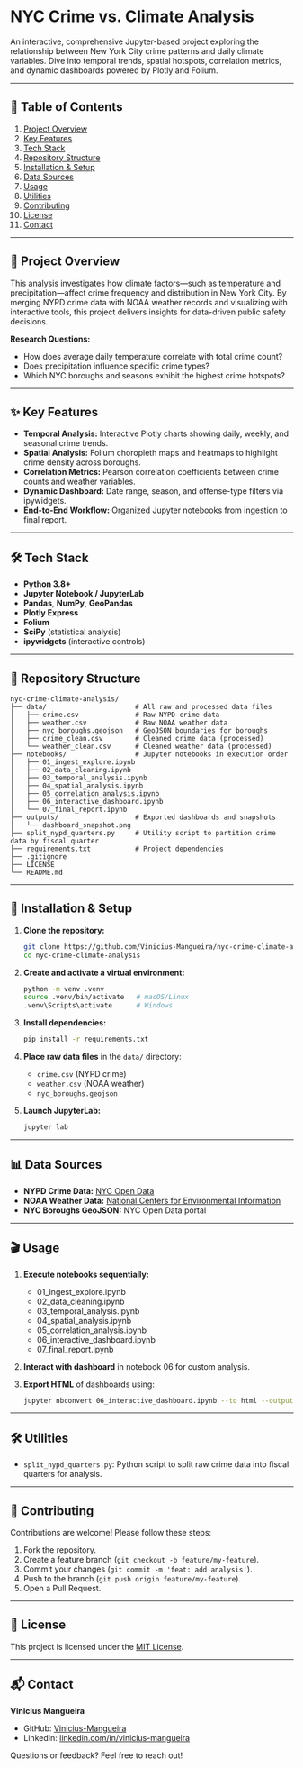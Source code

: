 
# NYC Crime vs. Climate Analysis

An interactive, comprehensive Jupyter-based project exploring the relationship between New York City crime patterns and daily climate variables. Dive into temporal trends, spatial hotspots, correlation metrics, and dynamic dashboards powered by Plotly and Folium.

---

## 🚀 Table of Contents

1. [Project Overview](#project-overview)  
2. [Key Features](#key-features)  
3. [Tech Stack](#tech-stack)  
4. [Repository Structure](#repository-structure)  
5. [Installation & Setup](#installation--setup)  
6. [Data Sources](#data-sources)  
7. [Usage](#usage)  
8. [Utilities](#utilities)  
9. [Contributing](#contributing)  
10. [License](#license)  
11. [Contact](#contact)

---

## 📝 Project Overview

This analysis investigates how climate factors—such as temperature and precipitation—affect crime frequency and distribution in New York City. By merging NYPD crime data with NOAA weather records and visualizing with interactive tools, this project delivers insights for data-driven public safety decisions.

**Research Questions:**  
- How does average daily temperature correlate with total crime count?  
- Does precipitation influence specific crime types?  
- Which NYC boroughs and seasons exhibit the highest crime hotspots?

---

## ✨ Key Features

- **Temporal Analysis:** Interactive Plotly charts showing daily, weekly, and seasonal crime trends.  
- **Spatial Analysis:** Folium choropleth maps and heatmaps to highlight crime density across boroughs.  
- **Correlation Metrics:** Pearson correlation coefficients between crime counts and weather variables.  
- **Dynamic Dashboard:** Date range, season, and offense-type filters via ipywidgets.  
- **End-to-End Workflow:** Organized Jupyter notebooks from ingestion to final report.

---

## 🛠 Tech Stack

- **Python 3.8+**  
- **Jupyter Notebook / JupyterLab**  
- **Pandas**, **NumPy**, **GeoPandas**  
- **Plotly Express**  
- **Folium**  
- **SciPy** (statistical analysis)  
- **ipywidgets** (interactive controls)

---

## 📁 Repository Structure

```text
nyc-crime-climate-analysis/
├── data/                      # All raw and processed data files
│   ├── crime.csv              # Raw NYPD crime data
│   ├── weather.csv            # Raw NOAA weather data
│   ├── nyc_boroughs.geojson   # GeoJSON boundaries for boroughs
│   ├── crime_clean.csv        # Cleaned crime data (processed)
│   └── weather_clean.csv      # Cleaned weather data (processed)
├── notebooks/                 # Jupyter notebooks in execution order
│   ├── 01_ingest_explore.ipynb
│   ├── 02_data_cleaning.ipynb
│   ├── 03_temporal_analysis.ipynb
│   ├── 04_spatial_analysis.ipynb
│   ├── 05_correlation_analysis.ipynb
│   ├── 06_interactive_dashboard.ipynb
│   └── 07_final_report.ipynb
├── outputs/                   # Exported dashboards and snapshots
│   └── dashboard_snapshot.png
├── split_nypd_quarters.py     # Utility script to partition crime data by fiscal quarter
├── requirements.txt           # Project dependencies
├── .gitignore
├── LICENSE
└── README.md
````

---

## 🔧 Installation & Setup

1. **Clone the repository:**

   ```bash
   git clone https://github.com/Vinicius-Mangueira/nyc-crime-climate-analysis.git
   cd nyc-crime-climate-analysis
   ```

2. **Create and activate a virtual environment:**

   ```bash
   python -m venv .venv
   source .venv/bin/activate   # macOS/Linux
   .venv\Scripts\activate      # Windows
   ```

3. **Install dependencies:**

   ```bash
   pip install -r requirements.txt
   ```

4. **Place raw data files** in the `data/` directory:

   * `crime.csv` (NYPD crime)
   * `weather.csv` (NOAA weather)
   * `nyc_boroughs.geojson`

5. **Launch JupyterLab:**

   ```bash
   jupyter lab
   ```

---

## 📊 Data Sources

* **NYPD Crime Data:** [NYC Open Data](https://data.cityofnewyork.us)
* **NOAA Weather Data:** [National Centers for Environmental Information](https://www.ncei.noaa.gov)
* **NYC Boroughs GeoJSON:** NYC Open Data portal

---

## 🎬 Usage

1. **Execute notebooks sequentially:**

   * 01\_ingest\_explore.ipynb
   * 02\_data\_cleaning.ipynb
   * 03\_temporal\_analysis.ipynb
   * 04\_spatial\_analysis.ipynb
   * 05\_correlation\_analysis.ipynb
   * 06\_interactive\_dashboard.ipynb
   * 07\_final\_report.ipynb
2. **Interact with dashboard** in notebook 06 for custom analysis.
3. **Export HTML** of dashboards using:

   ```bash
   jupyter nbconvert 06_interactive_dashboard.ipynb --to html --output outputs/dashboard.html
   ```

---

## 🛠 Utilities

* `split_nypd_quarters.py`: Python script to split raw crime data into fiscal quarters for analysis.

---

## 🤝 Contributing

Contributions are welcome! Please follow these steps:

1. Fork the repository.
2. Create a feature branch (`git checkout -b feature/my-feature`).
3. Commit your changes (`git commit -m 'feat: add analysis'`).
4. Push to the branch (`git push origin feature/my-feature`).
5. Open a Pull Request.

---

## 📄 License

This project is licensed under the [MIT License](LICENSE).

---

## 📬 Contact

**Vinicius Mangueira**

* GitHub: [Vinicius-Mangueira](https://github.com/Vinicius-Mangueira)
* LinkedIn: [linkedin.com/in/vinicius-mangueira](https://linkedin.com/in/vinicius-mangueira)

Questions or feedback? Feel free to reach out!

